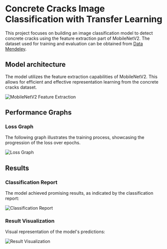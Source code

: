 # Concrete Cracks Image Classification with Transfer Learning

This project focuses on building an image classification model to detect concrete cracks using the feature extraction part of MobileNetV2. The dataset used for training and evaluation can be obtained from [Data Mendeley](https://data.mendeley.com/datasets/5y9wdsg2zt/2).

## Model architecture

The model utilizes the feature extraction capabilities of MobileNetV2. This allows for efficient and effective representation learning from the concrete cracks dataset.

![MobileNetV2 Feature Extraction](https://github.com/GaruxGARU/ConcreteCracks_ImageClassification_Mobilenetv2/assets/128445332/b978937f-3335-433d-9d21-4508c449e4bd)

## Performance Graphs

### Loss Graph

The following graph illustrates the training process, showcasing the progression of the loss over epochs.

![Loss Graph](https://github.com/GaruxGARU/ConcreteCracks_ImageClassification_Mobilenetv2/assets/128445332/9d118a52-7c40-4aef-846b-417784c07dd2)

## Results

### Classification Report

The model achieved promising results, as indicated by the classification report:

![Classification Report](https://github.com/GaruxGARU/ConcreteCracks_ImageClassification_Mobilenetv2/assets/128445332/2036b0d7-6e0a-4e1b-ab03-f06e1f6ac80f)

### Result Visualization

Visual representation of the model's predictions:

![Result Visualization](https://github.com/GaruxGARU/ConcreteCracks_ImageClassification_Mobilenetv2/assets/128445332/207f40c2-04a5-460b-960a-3f3950e86f94)




